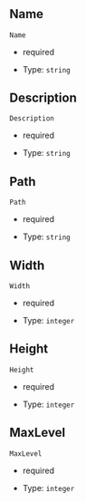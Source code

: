 # 



## Name



`Name`

*   required

*   Type: `string` 

## Description



`Description`

*   required

*   Type: `string` 

## Path



`Path`

*   required

*   Type: `string` 

## Width



`Width`

*   required

*   Type: `integer` 

## Height



`Height`

*   required

*   Type: `integer` 

## MaxLevel



`MaxLevel`

*   required

*   Type: `integer` 
